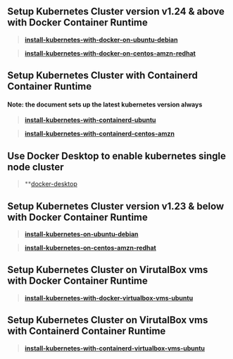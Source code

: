 ## Setup Kubernetes Cluster version v1.24 & above with Docker Container Runtime

> **[install-kubernetes-with-docker-on-ubuntu-debian](https://github.com/lerndevops/kubernetes/blob/master/1-intall/install-kubernetes-v1.24-ubuntu-debian.md)**

> **[install-kubernetes-with-docker-on-centos-amzn-redhat](https://github.com/lerndevops/kubernetes/blob/master/1-intall/install-kubernetes-v1.24-centos-amzn-redhat.md)**

## Setup Kubernetes Cluster with Containerd Container Runtime

#### Note: the document sets up the latest kubernetes version always 

> **[install-kubernetes-with-containerd-ubuntu](https://github.com/lerndevops/kubernetes/blob/master/1-intall/install-kubernetes-containerd-ubuntu.md)**

> **[install-kubernetes-with-containerd-centos-amzn](https://github.com/lerndevops/kubernetes/blob/master/1-intall/install-kubernetes-containerd-centos-amzn.md)**

## Use Docker Desktop to enable kubernetes single node cluster

> **[docker-desktop](https://github.com/lerndevops/kubernetes/blob/master/1-intall/use-docker-desktop.md)

## Setup Kubernetes Cluster version v1.23 & below with Docker Container Runtime

> **[install-kubernetes-on-ubuntu-debian](https://github.com/lerndevops/kubernetes/blob/master/1-intall/install-kubernetes-on-ubuntu-debian.md)**

> **[install-kubernetes-on-centos-amzn-redhat](https://github.com/lerndevops/kubernetes/blob/master/1-intall/install-kubernetes-on-centos-amzn-redhat.md)**

## Setup Kubernetes Cluster on VirutalBox vms with Docker Container Runtime

> **[install-kubernetes-with-docker-virtualbox-vms-ubuntu](https://github.com/lerndevops/kubernetes/blob/master/1-intall/install-kubernetes-with-docker-virtualbox-vm-ubuntu.md)**

## Setup Kubernetes Cluster on VirutalBox vms with Containerd Container Runtime

> **[install-kubernetes-with-containerd-virtualbox-vms-ubuntu](https://github.com/lerndevops/kubernetes/blob/master/1-intall/install-kubernetes-with-containerd-virtualbox-vm-ubuntu.md)**
